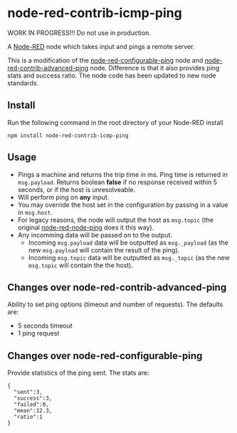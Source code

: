 # node-red-contrib-icmp-ping

WORK IN PROGRESS!!! Do not use in production.

A <a href="http://nodered.org" target="_new">Node-RED</a> node which takes input and pings a remote server.

This is a modification of the [node-red-configurable-ping](https://github.com/heyajohnny/node-red-configurable-ping) node and [node-red-contrib-advanced-ping](https://github.com/emiloberg/node-red-contrib-advanced-ping) node.
Difference is that it also provides ping stats and success ratio.
The node code has been updated to new node standards.

## Install

Run the following command in the root directory of your Node-RED install

    npm install node-red-contrib-icmp-ping

## Usage

* Pings a machine and returns the trip time in ms. Ping time is returned in `msg.payload`. Returns boolean **false** if no response received within 5 seconds, or if the host is unresolveable.
* Will perform ping on **any** input.
* You may override the host set in the configuration by passing in a value in `msg.host`.
* For legacy reasons, the node will output the host as `msg.topic` (the original [node-red-node-ping](https://github.com/node-red/node-red-nodes/tree/master/io/ping) does it this way).
* Any incomming data will be passed on to the output.
  * Incoming `msg.payload` data will be outputted as `msg._payload` (as the new `msg.payload` will contain the result of the ping).
  * Incoming `msg.topic` data will be outputted as `msg._topic` (as the new `msg.topic` will contain the the host).

## Changes over node-red-contrib-advanced-ping
Ability to set ping options (timeout and number of requests). 
The defaults are:
* 5 seconds timeout 
* 1 ping request

## Changes over node-red-configurable-ping
Provide statistics of the ping sent. 
The stats are:
```
{
  "sent":3,
  "success":3,
  "failed":0,
  "mean":12.3,
  "ratio":1
}
```